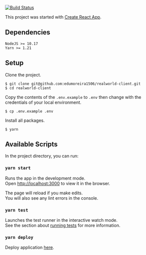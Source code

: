 [![Build Status](https://travis-ci.com/edumoreira1506/realworld-client.svg?branch=master)](https://travis-ci.com/edumoreira1506/realworld-client)

This project was started with [Create React App](https://github.com/facebook/create-react-app).

## Dependencies

```
NodeJS >= 10.17
Yarn >= 1.21
```

## Setup

Clone the project.
```console
$ git clone git@github.com:edumoreira1506/realworld-client.git
$ cd realworld-client
```

Copy the contents of the `.env.example` to `.env` then change with the credentials of your local environment.

```console
$ cp .env.example .env
```

Install all packages.
```console
$ yarn
```

## Available Scripts

In the project directory, you can run:

### `yarn start`

Runs the app in the development mode.<br />
Open [http://localhost:3000](http://localhost:3000) to view it in the browser.

The page will reload if you make edits.<br />
You will also see any lint errors in the console.

### `yarn test`

Launches the test runner in the interactive watch mode.<br />
See the section about [running tests](https://facebook.github.io/create-react-app/docs/running-tests) for more information.

### `yarn deploy`

Deploy application [here](https://edumoreira1506.github.io/realworld-client/).
